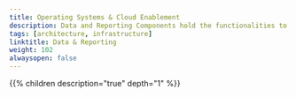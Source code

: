 ```yaml
---
title: Operating Systems & Cloud Enablement
description: Data and Reporting Components hold the functionalities to manage data and create business reports.
tags: [architecture, infrastructure]
linktitle: Data & Reporting
weight: 102
alwaysopen: false
---
```





{{% children description="true" depth="1" %}}

